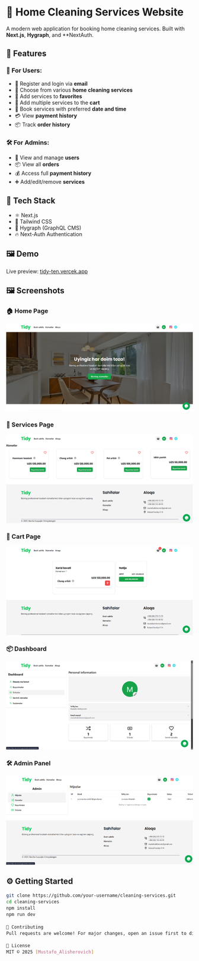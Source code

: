 # 🧼 Home Cleaning Services Website

A modern web application for booking home cleaning services. Built with **Next.js**, **Hygraph**, and **NextAuth.

## 🌟 Features

### 👤 For Users:
- 🔐 Register and login via **email**
- 🧹 Choose from various **home cleaning services**
- 💖 Add services to **favorites**
- 🛒 Add multiple services to the **cart**
- 📅 Book services with preferred **date and time**
- 💳 View **payment history**
- 📦 Track **order history**

### 🛠️ For Admins:
- 👥 View and manage **users**
- 📦 View all **orders**
- 💰 Access full **payment history**
- ➕ Add/edit/remove **services**

## 🚀 Tech Stack

- ⚛️ Next.js
- 💅 Tailwind CSS
- 💬 Hygraph (GraphQL CMS)
- 🔥 Next-Auth Authentication

## 🖼️ Demo

Live preview: [tidy-ten.vercek.app](https://tidy-ten.vercel.app/)

## 🖼️ Screenshots

### 🏠 Home Page
![Home](client/public/preview/img1.png)

### 🧹 Services Page
![Services](client/public/preview/img4.png)

### 🛒 Cart Page
![Cart](client/public/preview/img5.png)

### 📦 Dashboard
![Orders](client/public/preview/img6.png)

### 🛠️ Admin Panel
![Admin](client/public/preview/img7.png)


## ⚙️ Getting Started

```bash
git clone https://github.com/your-username/cleaning-services.git
cd cleaning-services
npm install
npm run dev

🤝 Contributing
Pull requests are welcome! For major changes, open an issue first to discuss what you’d like to change.

📄 License
MIT © 2025 [Mustafo_Alisherovich]
